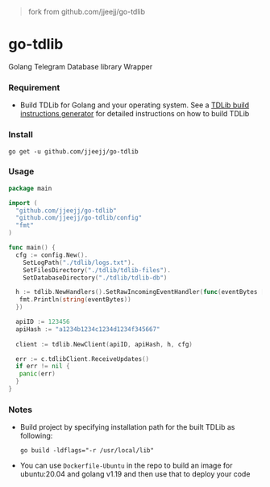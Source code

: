 > fork from github.com/jjeejj/go-tdlib
>
# go-tdlib

Golang Telegram Database library Wrapper

### Requirement

- Build TDLib for Golang and your operating system. See a [TDLib build instructions generator](https://tdlib.github.io/td/build.html) for detailed instructions on how to build TDLib

### Install

`go get -u github.com/jjeejj/go-tdlib`

### Usage

```go
package main

import (
  "github.com/jjeejj/go-tdlib"
  "github.com/jjeejj/go-tdlib/config"
  "fmt"
)

func main() {
  cfg := config.New().
    SetLogPath("./tdlib/logs.txt").
    SetFilesDirectory("./tdlib/tdlib-files").
    SetDatabaseDirectory("./tdlib/tdlib-db")

  h := tdlib.NewHandlers().SetRawIncomingEventHandler(func(eventBytes []byte) {
   fmt.Println(string(eventBytes))
  })

  apiID := 123456
  apiHash := "a1234b1234c1234d1234f345667"
  
  client := tdlib.NewClient(apiID, apiHash, h, cfg)

  err := c.tdlibClient.ReceiveUpdates()
  if err != nil {
   panic(err)
  }
}
```

### Notes

- Build project by specifying installation path for the built TDLib as following:

    `go build -ldflags="-r /usr/local/lib"`
- You can use `Dockerfile-Ubuntu` in the repo to build an image for ubuntu:20.04 and golang v1.19 and then use that to deploy your code
